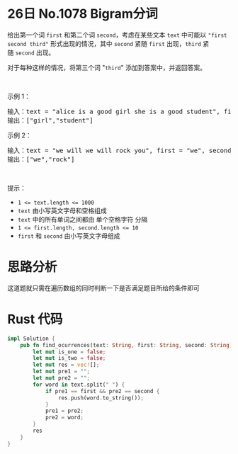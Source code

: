 # 26日 No.1078 Bigram分词
<div class="css-1a7yjpy-ZoomWrapper e13l6k8o9"><div class="content__1Y2H"><div class="notranslate"><p>给出第一个词&nbsp;<code>first</code> 和第二个词&nbsp;<code>second</code>，考虑在某些文本&nbsp;<code>text</code>&nbsp;中可能以 <code>"first second third"</code> 形式出现的情况，其中&nbsp;<code>second</code>&nbsp;紧随&nbsp;<code>first</code>&nbsp;出现，<code>third</code>&nbsp;紧随&nbsp;<code>second</code>&nbsp;出现。</p>

<p>对于每种这样的情况，将第三个词 "<code>third</code>" 添加到答案中，并返回答案。</p>

<p>&nbsp;</p>

<p>示例 1：</p>

<pre>输入：text = "alice is a good girl she is a good student", first = "a", second = "good"
输出：["girl","student"]
</pre>

<p>示例 2：</p>

<pre>输入：text = "we will we will rock you", first = "we", second = "will"
输出：["we","rock"]
</pre>

<p>&nbsp;</p>

<p>提示：</p>

<ul>
	<li><code>1 &lt;= text.length &lt;= 1000</code></li>
	<li><code>text</code>&nbsp;由小写英文字母和空格组成</li>
	<li><code>text</code> 中的所有单词之间都由 单个空格字符 分隔</li>
	<li><code>1 &lt;= first.length, second.length &lt;= 10</code></li>
	<li><code>first</code> 和&nbsp;<code>second</code>&nbsp;由小写英文字母组成</li>
</ul>
</div></div></div>

# 思路分析
这道题就只需在遍历数组的同时判断一下是否满足题目所给的条件即可

# Rust 代码
```rust
impl Solution {
    pub fn find_ocurrences(text: String, first: String, second: String) -> Vec<String> {
        let mut is_one = false;
        let mut is_two = false;
        let mut res = vec![];
        let mut pre1 = "";
        let mut pre2 = "";
        for word in text.split(" ") {
            if pre1 == first && pre2 == second {
                res.push(word.to_string());
            }
            pre1 = pre2;
            pre2 = word;
        }
        res
    }
}
```
